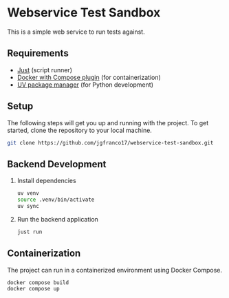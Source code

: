 # Webservice Test Sandbox

This is a simple web service to run tests against.

## Requirements

- [Just](https://just.systems/man/en/) (script runner)
- [Docker with Compose plugin](https://docs.docker.com/compose/install/) (for containerization)
- [UV package manager](https://docs.astral.sh/uv/getting-started/installation/) (for Python development)

## Setup

The following steps will get you up and running with the project.
To get started, clone the repository to your local machine.

```bash
git clone https://github.com/jgfranco17/webservice-test-sandbox.git
```

## Backend Development

1. Install dependencies

   ```bash
   uv venv
   source .venv/bin/activate
   uv sync
   ```

2. Run the backend application

   ```bash
   just run
   ```

## Containerization

The project can run in a containerized environment using Docker Compose.

```bash
docker compose build
docker compose up
```
